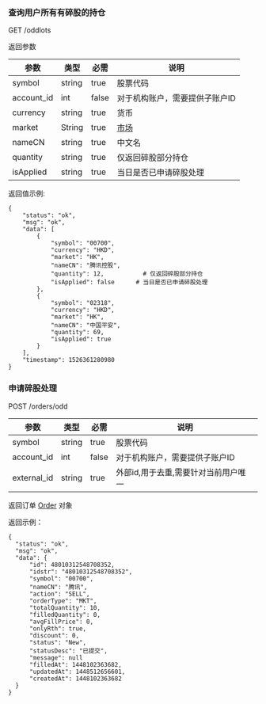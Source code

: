 ### <a name="oddlots"></a> 查询用户所有有碎股的持仓

GET /oddlots

返回参数

参数 | 类型 | 必需 | 说明
--- | --- | --- | ---
symbol | string | true | 股票代码
account_id | int | false | 对于机构账户，需要提供子账户ID
currency | string | true | 货币
market|String  |true | [市场](data.md#market)
nameCN | string | true | 中文名
quantity | string | true |仅返回碎股部分持仓
isApplied | string | true | 当日是否已申请碎股处理

返回值示例:

    {
        "status": "ok",
        "msg": "ok",
        "data": [
            {
                "symbol": "00700",
                "currency": "HKD",
                "market": "HK",
                "nameCN": "腾讯控股",
                "quantity": 12,           # 仅返回碎股部分持仓
                "isApplied": false      # 当日是否已申请碎股处理
            },
            {
                "symbol": "02318",
                "currency": "HKD",
                "market": "HK",
                "nameCN": "中国平安",
                "quantity": 69, 
                "isApplied": true
            }
        ],
        "timestamp": 1526361280980
    }
    
### <a name="place"></a> 申请碎股处理
POST /orders/odd

参数 | 类型 | 必需 | 说明
--- | --- | --- | ---
symbol | string | true | 股票代码
account_id | int | false | 对于机构账户，需要提供子账户ID
external_id | string | true | 外部id,用于去重,需要针对当前用户唯一

返回订单 [Order](data.md#dataOrder) 对象

返回示例：

    {
      "status": "ok",
      "msg": "ok",
      "data": {
          "id": 48010312548708352,
          "idstr": "48010312548708352",
          "symbol": "00700",
          "nameCN": "腾讯",
          "action": "SELL",
          "orderType": "MKT",
          "totalQuantity": 10,
          "filledQuantity": 0,
          "avgFillPrice": 0,
          "onlyRth": true,
          "discount": 0,
          "status": "New",
          "statusDesc": "已提交",
          "message": null
          "filledAt": 1448102363682, 
          "updatedAt": 1448512656601,
          "createdAt": 1448102363682
      }
    }
    
